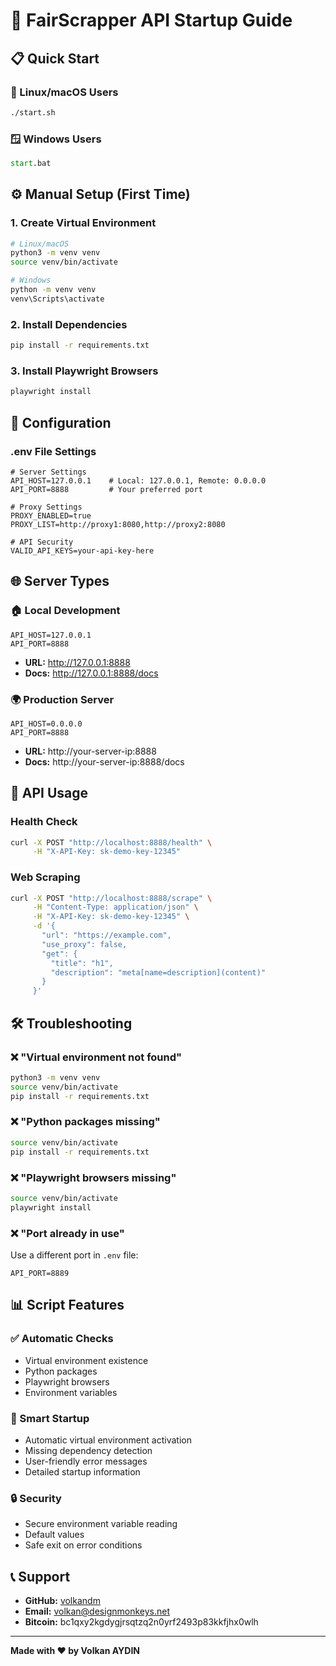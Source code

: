 # 🚀 FairScrapper API Startup Guide

## 📋 Quick Start

### 🐧 Linux/macOS Users
```bash
./start.sh
```

### 🪟 Windows Users
```cmd
start.bat
```

## ⚙️ Manual Setup (First Time)

### 1. Create Virtual Environment
```bash
# Linux/macOS
python3 -m venv venv
source venv/bin/activate

# Windows
python -m venv venv
venv\Scripts\activate
```

### 2. Install Dependencies
```bash
pip install -r requirements.txt
```

### 3. Install Playwright Browsers
```bash
playwright install
```

## 🔧 Configuration

### .env File Settings
```env
# Server Settings
API_HOST=127.0.0.1    # Local: 127.0.0.1, Remote: 0.0.0.0
API_PORT=8888         # Your preferred port

# Proxy Settings
PROXY_ENABLED=true
PROXY_LIST=http://proxy1:8080,http://proxy2:8080

# API Security
VALID_API_KEYS=your-api-key-here
```

## 🌐 Server Types

### 🏠 Local Development
```env
API_HOST=127.0.0.1
API_PORT=8888
```
- **URL:** http://127.0.0.1:8888
- **Docs:** http://127.0.0.1:8888/docs

### 🌍 Production Server
```env
API_HOST=0.0.0.0
API_PORT=8888
```
- **URL:** http://your-server-ip:8888
- **Docs:** http://your-server-ip:8888/docs

## 📱 API Usage

### Health Check
```bash
curl -X POST "http://localhost:8888/health" \
     -H "X-API-Key: sk-demo-key-12345"
```

### Web Scraping
```bash
curl -X POST "http://localhost:8888/scrape" \
     -H "Content-Type: application/json" \
     -H "X-API-Key: sk-demo-key-12345" \
     -d '{
       "url": "https://example.com",
       "use_proxy": false,
       "get": {
         "title": "h1",
         "description": "meta[name=description](content)"
       }
     }'
```

## 🛠️ Troubleshooting

### ❌ "Virtual environment not found"
```bash
python3 -m venv venv
source venv/bin/activate
pip install -r requirements.txt
```

### ❌ "Python packages missing"
```bash
source venv/bin/activate
pip install -r requirements.txt
```

### ❌ "Playwright browsers missing"
```bash
source venv/bin/activate
playwright install
```

### ❌ "Port already in use"
Use a different port in `.env` file:
```env
API_PORT=8889
```

## 📊 Script Features

### ✅ Automatic Checks
- Virtual environment existence
- Python packages
- Playwright browsers
- Environment variables

### 🎯 Smart Startup
- Automatic virtual environment activation
- Missing dependency detection
- User-friendly error messages
- Detailed startup information

### 🔒 Security
- Secure environment variable reading
- Default values
- Safe exit on error conditions

## 📞 Support

- **GitHub:** [volkandm](https://github.com/volkandm)
- **Email:** volkan@designmonkeys.net
- **Bitcoin:** bc1qxy2kgdygjrsqtzq2n0yrf2493p83kkfjhx0wlh

---

**Made with ❤️ by Volkan AYDIN**
